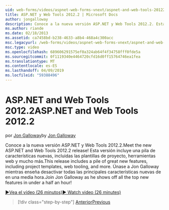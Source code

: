 ```yaml
---
uid: web-forms/videos/aspnet-web-forms-vnext/aspnet-and-web-tools-20122
title: ASP.NET y Web Tools 2012.2 | Microsoft Docs
author: jongalloway
description: Conoce a la nueva versión ASP.NET y Web Tools 2012.2. Esta versión incluye una pila de características nuevas, incluidas las plantillas de proyecto, herramientas web y mucho más. Jo...
ms.author: riande
ms.date: 02/18/2013
ms.assetid: ca7458bd-b238-4633-a8b4-468a4c300acc
msc.legacyurl: /web-forms/videos/aspnet-web-forms-vnext/aspnet-and-web-tools-20122
msc.type: video
ms.openlocfilehash: 689606291575ef0a324ab64f4f34758fff0fde5a
ms.sourcegitcommit: 0f1119340e4464720cfd16d0ff15764746ea1fea
ms.translationtype: MT
ms.contentlocale: es-ES
ms.lasthandoff: 04/09/2019
ms.locfileid: "59388496"
---
```

# <a name="aspnet-and-web-tools-20122"></a><span data-ttu-id="1785f-105">ASP.NET and Web Tools 2012.2</span><span class="sxs-lookup"><span data-stu-id="1785f-105">ASP.NET and Web Tools 2012.2</span></span>

<span data-ttu-id="1785f-106">por [Jon Galloway](https://github.com/jongalloway)</span><span class="sxs-lookup"><span data-stu-id="1785f-106">by [Jon Galloway](https://github.com/jongalloway)</span></span>

<span data-ttu-id="1785f-107">Conoce a la nueva versión ASP.NET y Web Tools 2012.2.</span><span class="sxs-lookup"><span data-stu-id="1785f-107">Meet the new ASP.NET and Web Tools 2012.2 release!</span></span> <span data-ttu-id="1785f-108">Esta versión incluye una pila de características nuevas, incluidas las plantillas de proyecto, herramientas web y mucho más.</span><span class="sxs-lookup"><span data-stu-id="1785f-108">This release includes a pile of great new features, including project templates, web tooling, and more.</span></span> <span data-ttu-id="1785f-109">Únase a Jon Galloway mientras enseña desactivar todas las principales características nuevas de en una media hora.</span><span class="sxs-lookup"><span data-stu-id="1785f-109">Join Jon Galloway as he shows off all the top new features in under a half an hour!</span></span>

[<span data-ttu-id="1785f-110">&#9654;Vea el vídeo (26 minutos)</span><span class="sxs-lookup"><span data-stu-id="1785f-110">&#9654; Watch video (26 minutes)</span></span>](https://channel9.msdn.com/Blogs/ASP-NET-Site-Videos/aspnet-and-web-tools-20122)

> [!div class="step-by-step"]
> [<span data-ttu-id="1785f-111">Anterior</span><span class="sxs-lookup"><span data-stu-id="1785f-111">Previous</span></span>](getting-started-with-the-next-version-of-aspnet.md)
